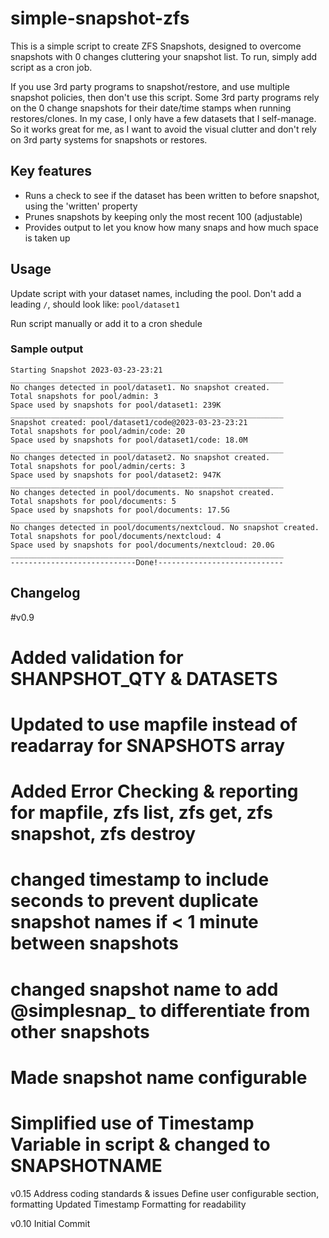 # simple-snapshot-zfs

This is a simple script to create ZFS Snapshots, designed to overcome snapshots with 0 changes cluttering your snapshot list.
To run, simply add script as a cron job.

If you use 3rd party programs to snapshot/restore, and use multiple snapshot policies, then don't use this script.  Some 3rd party programs rely on the 0 change snapshots for their date/time stamps when running restores/clones.
In my case, I only have a few datasets that I self-manage.  So it works great for me, as I want to avoid the visual clutter and don't rely on 3rd party systems for snapshots or restores.

## Key features

* Runs a check to see if the dataset has been written to before snapshot, using the 'written' property
* Prunes snapshots by keeping only the most recent 100 (adjustable)
* Provides output to let you know how many snaps and how much space is taken up

## Usage

Update script with your dataset names, including the pool.  Don't add a leading `/`, should look like: `pool/dataset1`

Run script manually or add it to a cron shedule

### Sample output

```
Starting Snapshot 2023-03-23-23:21
_____________________________________________________________
No changes detected in pool/dataset1. No snapshot created.
Total snapshots for pool/admin: 3
Space used by snapshots for pool/dataset1: 239K
_____________________________________________________________
Snapshot created: pool/dataset1/code@2023-03-23-23:21
Total snapshots for pool/admin/code: 20
Space used by snapshots for pool/dataset1/code: 18.0M
_____________________________________________________________
No changes detected in pool/dataset2. No snapshot created.
Total snapshots for pool/admin/certs: 3
Space used by snapshots for pool/dataset2: 947K
_____________________________________________________________
No changes detected in pool/documents. No snapshot created.
Total snapshots for pool/documents: 5
Space used by snapshots for pool/documents: 17.5G
_____________________________________________________________
No changes detected in pool/documents/nextcloud. No snapshot created.
Total snapshots for pool/documents/nextcloud: 4
Space used by snapshots for pool/documents/nextcloud: 20.0G
_____________________________________________________________
----------------------------Done!----------------------------

```

## Changelog ##

#v0.9
# Added validation for SHANPSHOT_QTY & DATASETS
# Updated to use mapfile instead of readarray for SNAPSHOTS array
# Added Error Checking & reporting for mapfile, zfs list, zfs get, zfs snapshot, zfs destroy
# changed timestamp to include seconds to prevent duplicate snapshot names if < 1 minute between snapshots
# changed snapshot name to add @simplesnap_ to differentiate from other snapshots
# Made snapshot name configurable
# Simplified use of Timestamp Variable in script & changed to SNAPSHOTNAME

v0.15 
Address coding standards & issues
Define user configurable section, formatting
Updated Timestamp Formatting for readability

v0.10
Initial Commit
